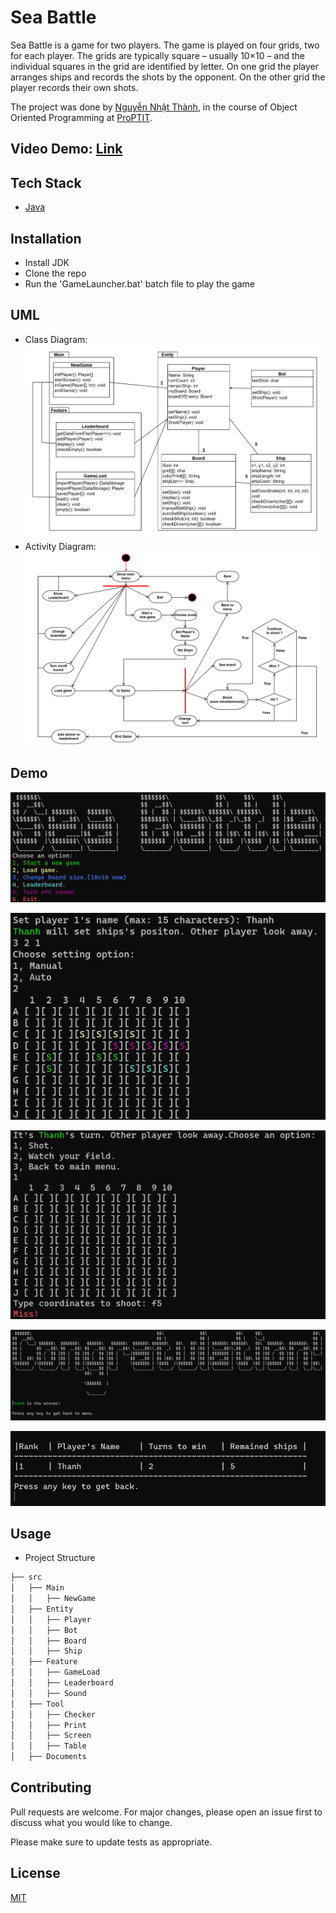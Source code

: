 # Sea Battle

Sea Battle is a game for two players. The game is played on four grids, two for each player. The grids are typically square – usually 10×10 – and the individual squares in the grid are identified by letter. On one grid the player arranges ships and records the shots by the opponent. On the other grid the player records their own shots.

The project was done by [Nguyễn Nhật Thành](https://github.com/NgNhatThanh), in the course of Object Oriented Programming at [ProPTIT](https://proptit.com/).


## Video Demo: [Link](https://youtu.be/qnsNY_e4Xpo) 

## Tech Stack

- [Java](https://www.java.com/en/) 


## Installation

- Install JDK
- Clone the repo
- Run the 'GameLauncher.bat' batch file to play the game

## UML
- Class Diagram:
![Alt text](images/class_diagram.png)
- Activity Diagram:
![Alt text](images/activity_diagram.png)

## Demo

![Alt text](images/image1.png)

![Alt text](images/image2.png)

![Alt text](images/image3.png)

![Alt text](images/image4.png)

![Alt text](images/image5.png)




## Usage

- Project Structure

```bash
├── src
│   ├── Main
│   │   ├── NewGame
│   ├── Entity
│   │   ├── Player
│   │   ├── Bot 
│   │   ├── Board   
│   │   ├── Ship
│   ├── Feature
│   │   ├── GameLoad
│   │   ├── Leaderboard
│   │   ├── Sound
│   ├── Tool
│   │   ├── Checker
│   │   ├── Print
│   │   ├── Screen
│   │   ├── Table
│   ├── Documents
```

## Contributing

Pull requests are welcome. For major changes, please open an issue first
to discuss what you would like to change.

Please make sure to update tests as appropriate.

## License

[MIT](https://choosealicense.com/licenses/mit/)